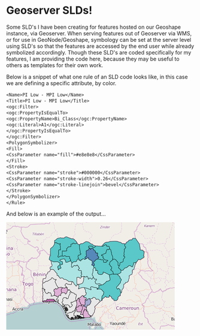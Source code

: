 # Geoserver SLDs!
Some SLD's I have been creating for features hosted on our Geoshape instance, via Geoserver. When serving features out of Geoserver via WMS, or for use in GeoNode/Geoshape, symbology can be set at the server level using SLD's so that the features are accessed by the end user while already symbolized accordingly. Though these SLD's are coded specifically for my features, I am providing the code here, because they may be useful to others as templates for their own work. 

Below is a snippet of what one rule of an SLD code looks like, in this case we are defining a specific attribute, by color. 

```<Rule>
<Name>PI Low - MPI Low</Name>
<Title>PI Low - MPI Low</Title>
<ogc:Filter>
<ogc:PropertyIsEqualTo>
<ogc:PropertyName>Bi_Class</ogc:PropertyName>
<ogc:Literal>A1</ogc:Literal>
</ogc:PropertyIsEqualTo>
</ogc:Filter>
<PolygonSymbolizer>
<Fill>
<CssParameter name="fill">#e8e8e8</CssParameter>
</Fill>
<Stroke>
<CssParameter name="stroke">#000000</CssParameter>
<CssParameter name="stroke-width">0.26</CssParameter>
<CssParameter name="stroke-linejoin">bevel</CssParameter>
</Stroke>
</PolygonSymbolizer>
</Rule>
```
And below is an example of the output...

![Sample SLD Output](https://github.com/Nickgis/Geoserver_SLD-s/blob/master/SLD_ExampleOutput.png?raw=true "Sample")
